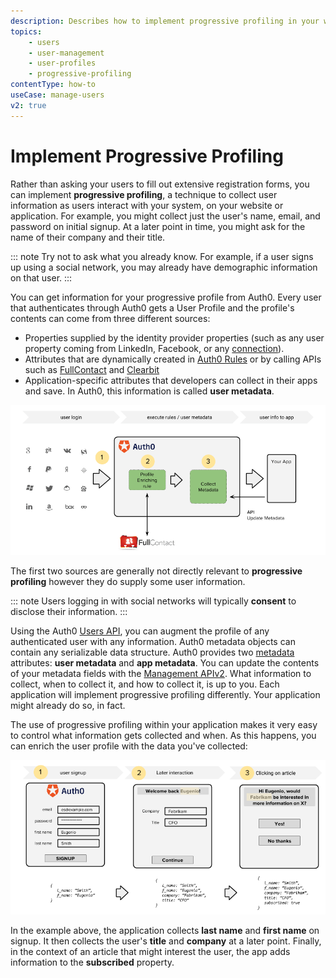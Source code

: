 ```yaml
---
description: Describes how to implement progressive profiling in your website or application.
topics:
    - users
    - user-management
    - user-profiles
    - progressive-profiling
contentType: how-to
useCase: manage-users
v2: true
---
```

# Implement Progressive Profiling

Rather than asking your users to fill out extensive registration forms, you can implement **progressive profiling**, a technique to collect user information as users interact with your system, on your website or application. For example, you might collect just the user's name, email, and password on initial signup. At a later point in time, you might ask for the name of their company and their title.

::: note
Try not to ask what you already know. For example, if a user signs up using a social network, you may already have demographic information on that user.
:::

You can get information for your progressive profile from Auth0. Every user that authenticates through Auth0 gets a User Profile and the profile's contents can come from three different sources:

* Properties supplied by the identity provider properties (such as any user property coming from LinkedIn, Facebook, or any [connection](/identityproviders)).
* Attributes that are dynamically created in [Auth0 Rules](/rules) or by calling APIs such as [FullContact](https://www.fullcontact.com/) and [Clearbit](https://clearbit.com/)
* Application-specific attributes that developers can collect in their apps and save. In Auth0, this information is called **user metadata**.

![Progressive Profiling](/media/articles/user-profile/progressive-profiling.png)

The first two sources are generally not directly relevant to **progressive profiling** however they do supply some user information.

::: note
Users logging in with social networks will typically **consent** to disclose their information.
:::

Using the Auth0 [Users API](/api/v2#!/Users/patch_users_by_id), you can augment the profile of any authenticated user with any information.  Auth0 metadata objects can contain any serializable data structure. Auth0 provides two [metadata](/users/concepts/overview-metadata) attributes: **user metadata** and **app metadata**. You can update the contents of your metadata fields with the [Management APIv2](/api/management/v2). What information to collect, when to collect it, and how to collect it, is up to you. Each application will implement progressive profiling differently. Your application might already do so, in fact. 

The use of progressive profiling within your application makes it very easy to control what information gets collected and when. As this happens, you can enrich the user profile with the data you've collected:

![Progressive profiling example](/media/articles/user-profile/progressive-profiling-example.png)

In the example above, the application collects **last name** and **first name** on signup. It then collects the user's **title** and **company** at a later point. Finally, in the context of an article that might interest the user, the app adds information to the **subscribed** property.
